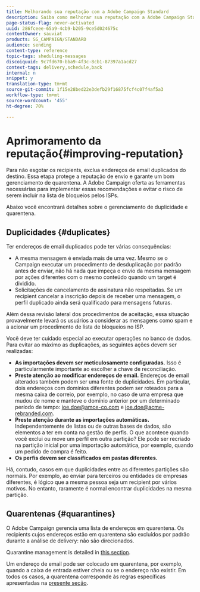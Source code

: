 ```yaml
---
title: Melhorando sua reputação com a Adobe Campaign Standard
description: Saiba como melhorar sua reputação com a Adobe Campaign Standard, gerenciando endereços de email e quarentenas de duplicados.
page-status-flag: never-activated
uuid: 286fceee-65a9-4cb9-b205-9ce5d024675c
contentOwner: sauviat
products: SG_CAMPAIGN/STANDARD
audience: sending
content-type: reference
topic-tags: sheduling-messages
discoiquuid: 9c7fd670-bba9-4f3c-8cb1-87397a1acd27
context-tags: delivery,schedule,back
internal: n
snippet: y
translation-type: tm+mt
source-git-commit: 1f15e28bed22e3defb29f16875fcf4c07f4af5a3
workflow-type: tm+mt
source-wordcount: '455'
ht-degree: 70%

---
```



# Aprimoramento da reputação{#improving-reputation}

Para não esgotar os recipients, exclua endereços de email duplicados do destino. Essa etapa protege a reputação de envio e garante um bom gerenciamento de quarentena. A Adobe Campaign oferta as ferramentas necessárias para implementar essas recomendações e evitar o risco de serem incluir na lista de bloqueios pelos ISPs.

Abaixo você encontrará detalhes sobre o gerenciamento de duplicidade e quarentena.

## Duplicidades {#duplicates}

Ter endereços de email duplicados pode ter várias consequências:
* A mesma mensagem é enviada mais de uma vez. Mesmo se o Campaign executar um procedimento de desduplicação por padrão antes de enviar, não há nada que impeça o envio da mesma mensagem por ações diferentes com o mesmo conteúdo quando um target é dividido.
* Solicitações de cancelamento de assinatura não respeitadas. Se um recipient cancelar a inscrição depois de receber uma mensagem, o perfil duplicado ainda será qualificado para mensagens futuras.

Além dessa revisão lateral dos procedimentos de aceitação, essa situação provavelmente levará os usuários a considerar as mensagens como spam e a acionar um procedimento de  lista de bloqueios no ISP.

Você deve ter cuidado especial ao executar operações no banco de dados. Para evitar ao máximo as duplicações, as seguintes ações devem ser realizadas:
* **As importações devem ser meticulosamente configuradas.** Isso é particularmente importante ao escolher a chave de reconciliação.
* **Preste atenção ao modificar endereços de email.** Endereços de email alterados também podem ser uma fonte de duplicidades. Em particular, dois endereços com domínios diferentes podem ser roteados para a mesma caixa de correio, por exemplo, no caso de uma empresa que mudou de nome e manteve o domínio anterior por um determinado período de tempo: joe.doe@amce-co.com e joe.doe@acme-rebranded.com.
* **Preste atenção durante as importações automáticas.** Independentemente de listas ou de outras bases de dados, são elementos a ter em conta na gestão de perfis. O que acontece quando você exclui ou move um perfil em outra partição? Ele pode ser recriado na partição inicial por uma importação automática, por exemplo, quando um pedido de compra é feito.
* **Os perfis devem ser classificados em pastas diferentes.**

Há, contudo, casos em que duplicidades entre as diferentes partições são normais. Por exemplo, ao enviar para terceiros ou entidades de empresas diferentes, é lógico que a mesma pessoa seja um recipient por vários motivos. No entanto, raramente é normal encontrar duplicidades na mesma partição.

## Quarentenas {#quarantines}

O Adobe Campaign gerencia uma lista de endereços em quarentena. Os recipients cujos endereços estão em quarentena são excluídos por padrão durante a análise de delivery: não são direcionados.

Quarantine management is detailed in [this section](../../sending/using/understanding-quarantine-management.md).

Um endereço de email pode ser colocado em quarentena, por exemplo, quando a caixa de entrada estiver cheia ou se o endereço não existir. Em todos os casos, a quarentena corresponde às regras específicas apresentadas na [presente seção](../../sending/using/understanding-quarantine-management.md#conditions-for-sending-an-address-to-quarantine).
